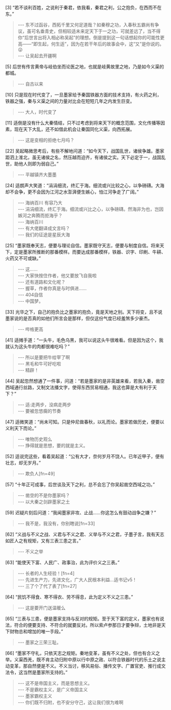 
[3] “若不谈利百姓，之说利于秦君，依我看，秦君之利，公之抱负，在西而不在东。”
>--- 东不过函谷，西拓千里又何足道哉？如秦穆之功，入春秋五霸尚有争议，虽可名垂青史，但相较适未来定天下于一之功，可就差远了，当不得你“后世言出将入相必称吴起”的理想。倒是提到这一句话想起你的可能性更高——“即生起，何生适”，因为在若干年后的故事会中，这“又”是你说的。😜<br>
>--- 让吴起去开疆啊<br>

[5] 后世有传言黄帝与岐伯坐而论医之地，也就是岐黄故里之地，乃是如今义渠的都城。
>--- 自古以来<br>

[10] 只是现在时代变了，一旦墨家给予秦国铁器方面的技术支持，有火药之利，铁器之强，秦与义渠之间的力量对比会在短短几年之内发生巨变。
>--- 大人，时代变了<br>

[11] 适倒是没有什么大秦情结，只不过考虑到将来天下的概念范围，文化传播等因素，现在天下大乱，还不如借此机会让秦国同化义渠，向西拓展。
>--- 这是变相的拒绝七月吗？<br>

[22] 吴起略微思考后，有些不解地问道：“如今天下，战国乱世，诸侯争雄。墨家距泗上淮北，虽无诸侯之名，然压越而迫齐，有诸侯之实。天下必定于一，战国乱世，助他人则即为弱自己。”
>--- 平越镇齐大墨墨<br>

[24] 适朗声大笑道：“涓涓细流，终汇于海。细流或兴比较之心，以争磅礴。大海却不会争，更不会因为江河之水澎湃便生嫉心，怕江河争走了广阔。”
>--- 海纳百川 有容乃大<br>
>--- 涓涓细流，终汇于海。细流或兴比之心，以争磅礴。然海非为也，岂因嫉河之奔腾而拒海乎？<br>
>--- 海纳百川<br>
>--- 有大佬翻译成文言吗？<br>
>--- 我们的征途是星辰大海<br>

[25] “墨家既奉天志，便要与理论自信。墨家既守天志，便要与制度自信。将来天下，定是墨家所推断的那番模样。而要达成那番模样，铁器、识字、印刷、牛耕、火药又不可或缺。”
>--- 这……<br>
>--- 大家快按住作者，他又要放飞自我啦<br>
>--- 还有道路和文化呢？<br>
>--- 握草，作者你真是与时俱进……<br>
>--- 404自信<br>
>--- 中国梦。<br>

[33] 光华之下，自己的抱负比之墨家的抱负，竟是天地之别。天下将变，且不说墨家说的是否真的如他们所言会是那样，但仅这份气度已经羞煞多少豪杰。
>--- 哔格更高<br>

[41] 适摊手道：“一头牛，毛色乌黑，我可以说这头牛很难看。但是因为这个，我就认为这头牛的肉都很难吃吗？”
>--- 所以是要把牛给宰了啊<br>
>--- 黑毛和牛可好吃啦<br>
>--- 精辟！<br>

[44] 吴起忽然想通了一件事，问道：“若是墨家的是非英雄来看，若我入秦，凿空西域通行丝路，又制文法播文字，使得东西贸易相通，我这也算是大有利于天下？”
>--- 适:走两步，没病走两步<br>
>--- 要被忽悠瘸的节奏<br>

[47] 适微笑道：“尚未可知。只是仲尼做春秋，以礼而论。墨家若做历史，便要以义利天下而论。”
>--- 唯物历史观么<br>
>--- 挣得就是思想，要的就是主义。<br>

[52] 适说完这些，看着吴起道：“公有大才，奈何岁月不饶人。已年近甲子，便有壮志，却无岁月。”
>--- 欺负人[fn=49]<br>

[57] “十年正可成事，后世谈及天下之利，总不会忘了你吴起凿空西域之功。”
>--- 凿空的不是你墨家吗？<br>
>--- 以大秦之剑辟墨家之土<br>

[59] 迟疑片刻后问道：“我闻墨家非攻、止战……你这怎么有鼓动战争之嫌？”
>--- 我不是，我没有，你别瞎说[fn=33]<br>

[62] “义战与不义之战、义君与不义之君、义举与不义之君，子墨子言，我有天志如匠人之有规矩，又有三表三患之言。”
>--- 不义之举<br>

[63] “能使天下富、人民广、政事治，此为评价义之三表。”
>--- 长者的人生经验！[fn=4]<br>
>--- 先进生产力，先进文化，广大人民根本利益…适书记v5！<br>
>--- 三了个了代了表了[fn=27]<br>

[64] “民饥不得食、寒不得衣、劳不得息，此为定义不义之三患。”
>--- 这是要开门送温暖么<br>

[65] “三表与三患，便是墨家支持与反对的规矩。至于天下富的定义，墨家也有说法，符合的便要支持、不符合的就要反对。所以索卢参那日才要争辩，土地非是天下财物总和增加的唯一手段。”
>--- 墨家之三荣三耻。<br>

[66] “墨家不守礼，只依天志之规矩。秦地变革，虽有不义之处，但也有合义之举。义渠西羌，既不肯主动归附中原以行中原之政、以符合铁器时代的乐土之说主动变革，那自然便是不义。不义当讨，移风易俗、播传文字、广置官吏、推行成文法令，这当然是墨家所支持的。”
>--- 这不是帝国主义，而是思想主义。<br>
>--- 不是霸权主义，是广义帝国主义<br>
>--- 墨家霸权主义<br>
>--- 你们既不归附，也不安分守己，这让我们很为难啊<br>
